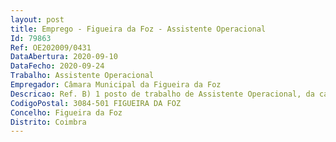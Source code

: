 ```yaml
--- 
layout: post
title: Emprego - Figueira da Foz - Assistente Operacional
Id: 79863
Ref: OE202009/0431
DataAbertura: 2020-09-10
DataFecho: 2020-09-24
Trabalho: Assistente Operacional
Empregador: Câmara Municipal da Figueira da Foz
Descricao: Ref. B) 1 posto de trabalho de Assistente Operacional, da carreira e categoria de Assistente Operacional, área de Condutor de Máquinas Pesadas e Veículos Especiais, da Divisão de Obras e Projetos Municipais, compete exercer as seguintes funções    Conduzir máquinas pesadas de movimentação de terras, ou gruas, ou veículos destinados à limpeza urbana, ou de recolha de lixo  Manobrar sistemas hidráulicos ou mecânicos complementares das viaturas  Zelar pela conservação e limpeza das viaturas  Verificar diariamente os níveis de óleo e água  Comunicar as ocorrências anormais detetadas nas viaturas  Se necessário, poderá ser chamado a conduzir outras viaturas.
CodigoPostal: 3084-501 FIGUEIRA DA FOZ
Concelho: Figueira da Foz
Distrito: Coimbra
--- 
```

